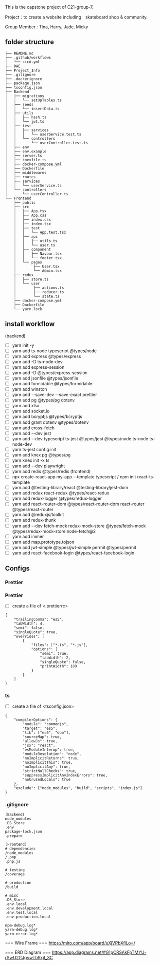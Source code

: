 This is the capstone project of C21-group-7.

Project：to create a website including　skateboard shop & community. 

Group Member : Tina, Harry, Jade, Micky

## folder structure
```
├── README.md
├── .github/workflows
│   └── cicd.yml
├── DAE
├── Project_Info
├── .gitignore
├── .dockerignore
├── package.json
├── tsconfig.json
├── Backend
│   ├── migrations
│   │   └── setUpTables.ts
│   ├── seeds
│   │   └── insertData.ts
│   ├── utils
│   │   ├── hash.ts
│   │   └── jwt.ts
│   ├── test
│   │   ├── services
│   │   │   └── userService.test.ts
│   │   └── controllers
│   │       └── userController.test.ts
│   ├── env
│   ├── env.example
│   ├── server.ts
│   ├── knexfile.ts
│   ├── docker-compose.yml
│   ├── Dockerfile
│   ├── middlewares
│   ├── routes
│   ├── services
│   │   └── userService.ts
│   └── controllers
│       └── userController.ts
└── Frontend
    ├── public
    ├── src
    │   ├── App.tsx
    │   ├── App.css
    │   ├── index.css
    │   ├── index.tsx
    │   ├── test
    │   │   └── App.test.tsx
    │   ├── api
    │   │   ├── utils.ts
    │   │   └── user.ts
    │   ├── component
    │   │   ├── Navbar.tsx
    │   │   └── footer.tsx
    │   └── pages
    │        ├── User.tsx
    │        └── Admin.tsx
    ├── redux
    │   ├── store.ts
    │   └── user
    │        ├── actions.ts
    │        ├── reducer.ts
    │        └── state.ts
    ├── docker-compose.yml
    ├── Dockerfile
    └── yarn.lock
```

## install workflow
(backend)
- [ ] yarn init -y
- [ ] yarn add  ts-node typescript @types/node
- [ ] yarn add express @types/express
- [ ] yarn add -D ts-node-dev
- [ ] yarn add express-session
- [ ] yarn add -D @types/express-session
- [ ] yarn add jsonfile @types/jsonfile
- [ ] yarn add formidable @types/formidable
- [ ] yarn add winston
- [ ] yarn add --save-dev --save-exact prettier
- [ ] yarn add pg @types/pg dotenv 
- [ ] yarn add xlsx
- [ ] yarn add socket.io
- [ ] yarn add bcryptjs @types/bcryptjs
- [ ] yarn add grant  dotenv @types/dotenv
- [ ] yarn add cross-fetch
- [ ] yarn add --dev jest
- [ ] yarn add --dev typescript ts-jest @types/jest @types/node ts-node ts-node-dev
- [ ] yarn ts-jest config:init
- [ ] yarn add knex pg @types/pg
- [ ] yarn knex init -x ts
- [ ] yarn add --dev playwright 
- [ ] yarn add redis @types/redis
(frontend)
- [ ] npx create-react-app my-app --template typescript   /   npm init react-ts-template
- [ ] yarn add @testing-library/react @testing-library/jest-dom
- [ ] yarn add redux react-redux @types/react-redux
- [ ] yarn add redux-logger @types/redux-logger
- [ ] yarn add react-router-dom @types/react-router-dom react-router @types/react-router
- [ ] yarn add @reduxjs/toolkit
- [ ] yarn add redux-thunk
- [ ] yarn add --dev fetch-mock redux-mock-store @types/fetch-mock @types/redux-mock-store node-fetch@2
- [ ] yarn add immer
- [ ] yarn add map.prototype.tojson
- [ ] yarn add jwt-simple @types/jwt-simple permit @types/permit
- [ ] yarn add react-facebook-login @types/react-facebook-login
    
## Configs
### Prettier
### Prettier
- [ ] create a file of <.prettierrc>
```
{
    "trailingComma": "es5",
    "tabWidth": 4,
    "semi": false,
    "singleQuote": true,
    "overrides": [
        {
            "files": ["*.ts", "*.js"],
            "options": {
                "semi": true,
                "tabWidth": 2,
                "singleQuote": false,
                "printWidth": 100
            }
        }
    ]
}

```

### ts
- [ ] create a file of <tsconfig.json>
```
{
    "compilerOptions": {
        "module": "commonjs",
        "target": "es5",
        "lib": ["es6", "dom"],
        "sourceMap": true,
        "allowJs": true,
        "jsx": "react",
        "esModuleInterop": true,
        "moduleResolution": "node",
        "noImplicitReturns": true,
        "noImplicitThis": true,
        "noImplicitAny": true,
        "strictNullChecks": true,
        "suppressImplicitAnyIndexErrors": true,
        "noUnusedLocals": true
    },
    "exclude": ["node_modules", "build", "scripts", "index.js"]
}
```

### .gitignore
```
(Backend)
node_modules
.DS_Store
.env
package-lock.json
.prepare
```
```
(Frontend)
# dependencies
/node_modules
/.pnp
.pnp.js

# testing
/coverage

# production
/build

# misc
.DS_Store
.env.local
.env.development.local
.env.test.local
.env.production.local

npm-debug.log*
yarn-debug.log*
yarn-error.log*

```
    
=== Wire Frame ===
https://miro.com/app/board/uXjVPbXflLo=/

=== ERD Diagram ===
https://app.diagrams.net/#G1pCRSAkFpTMYU-rSwU2GJgvwTb9xjt_3C
